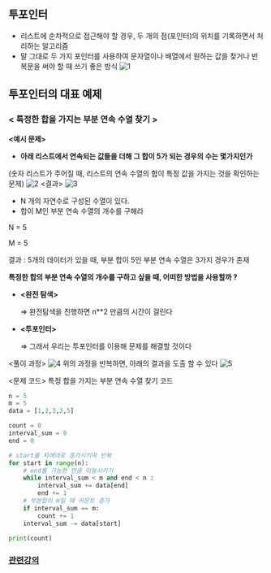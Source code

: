 ## 투포인터
- 리스트에 순차적으로 접근해야 할 경우, 두 개의 점(포인터)의 위치를 기록하면서 처리하는 알고리즘
- 말 그대로 두 가지 포인터를 사용하여 문자열이나 배열에서 원하는 값을 찾거나 반복문을 써야 할 때 쓰기 좋은 방식
![1](https://user-images.githubusercontent.com/78436899/215311381-88dcfbc1-2eff-4888-8f6b-58c4d4bfaf74.png)

## 투포인터의 대표 예제
### < 특정한 합을 가지는 부분 연속 수열 찾기 >
**<예시 문제>**

- **아래 리스트에서 연속되는 값들을 더해 그 합이 5가 되는 경우의 수는 몇가지인가**
    
(숫자 리스트가 주어질 때, 리스트의 연속 수열의 합이 특정 값을 가지는 것을 확인하는 문제)
![2](https://user-images.githubusercontent.com/78436899/215311400-afd59136-41fc-4866-858f-fcca214ebad3.png)
<결과>
![3](https://user-images.githubusercontent.com/78436899/215311415-c26e3e2d-8b9f-4494-a3ff-ec8680fb77bf.png)
- N 개의 자연수로 구성된 수열이 있다.
- 합이 M인 부분 연속 수열의 개수를 구해라

N = 5

M = 5

결과 : 5개의 데이터가 있을 때, 부분 합이  5인 부분 연속 수열은 3가지 경우가 존재


**특정한 합의 부분 연속 수열의 개수를 구하고 싶을 때, 어떠한 방법을 사용할까 ?**



- **<완전 탐색>**
    
    ⇒ 완전탐색을 진행하면 n**2 만큼의 시간이 걸린다
    
- **<투포인터>**
    
    ⇒ 그래서 우리는 투포인터를 이용해 문제를 해결할 것이다
    
    
<풀이 과정>
![4](https://user-images.githubusercontent.com/78436899/215311430-a401a9af-e354-443d-a0f4-b5c801593100.jpg)
위의 과정을 반복하면, 아래의 결과을 도출 할 수 있다
![5](https://user-images.githubusercontent.com/78436899/215311440-5fc7b4d5-bc6f-4799-b5ea-a733feb1ceec.png)


<문제 코드>
특정 합을 가지는 부분 연속 수열 찾기 코드


```python
n = 5
m = 5
data = [1,2,3,2,5]

count = 0
interval_sum = 0
end = 0

# start를 차례대로 증가시키며 반복
for start in range(n):
	# end를 가능한 만큼 이동시키기
	while interval_sum < m and end < n :
		interval_sum += data[end]
		end += 1
	# 부분합이 m일 때 카운트 증가
	if interval_sum == m:
		count += 1
	interval_sum -= data[start]

print(count)
```

### [관련강의](https://www.youtube.com/watch?v=ttLRltNDiCo)
